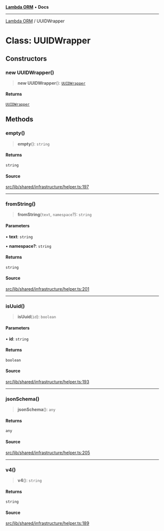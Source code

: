 [**Lambda ORM**](../README.md) • **Docs**

***

[Lambda ORM](../README.md) / UUIDWrapper

# Class: UUIDWrapper

## Constructors

### new UUIDWrapper()

> **new UUIDWrapper**(): [`UUIDWrapper`](UUIDWrapper.md)

#### Returns

[`UUIDWrapper`](UUIDWrapper.md)

## Methods

### empty()

> **empty**(): `string`

#### Returns

`string`

#### Source

[src/lib/shared/infrastructure/helper.ts:197](https://github.com/lambda-orm/lambdaorm-base/blob/7ab89b6bcd2fea05971e688ab15feca3a500d972/src/lib/shared/infrastructure/helper.ts#L197)

***

### fromString()

> **fromString**(`text`, `namespace`?): `string`

#### Parameters

• **text**: `string`

• **namespace?**: `string`

#### Returns

`string`

#### Source

[src/lib/shared/infrastructure/helper.ts:201](https://github.com/lambda-orm/lambdaorm-base/blob/7ab89b6bcd2fea05971e688ab15feca3a500d972/src/lib/shared/infrastructure/helper.ts#L201)

***

### isUuid()

> **isUuid**(`id`): `boolean`

#### Parameters

• **id**: `string`

#### Returns

`boolean`

#### Source

[src/lib/shared/infrastructure/helper.ts:193](https://github.com/lambda-orm/lambdaorm-base/blob/7ab89b6bcd2fea05971e688ab15feca3a500d972/src/lib/shared/infrastructure/helper.ts#L193)

***

### jsonSchema()

> **jsonSchema**(): `any`

#### Returns

`any`

#### Source

[src/lib/shared/infrastructure/helper.ts:205](https://github.com/lambda-orm/lambdaorm-base/blob/7ab89b6bcd2fea05971e688ab15feca3a500d972/src/lib/shared/infrastructure/helper.ts#L205)

***

### v4()

> **v4**(): `string`

#### Returns

`string`

#### Source

[src/lib/shared/infrastructure/helper.ts:189](https://github.com/lambda-orm/lambdaorm-base/blob/7ab89b6bcd2fea05971e688ab15feca3a500d972/src/lib/shared/infrastructure/helper.ts#L189)

